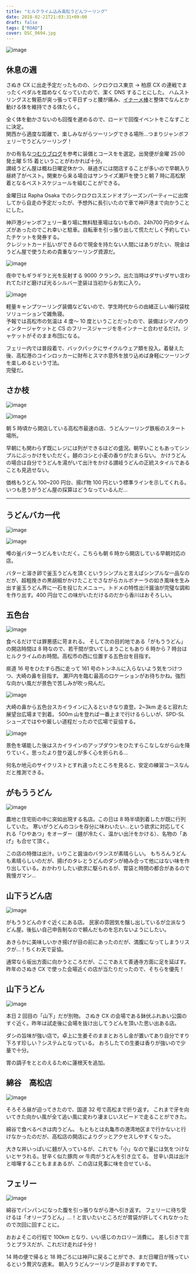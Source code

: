 ```yaml
---
title: "ヒルクライム込み高松うどんツーリング"
date: 2018-02-21T21:03:31+09:00
draft: false
tags: ["ROAD"]
cover: DSC_0694.jpg
---
```


![image](DSC_0694.jpg)

## 休息の週

さぬき CX に出走予定だったものの、シクロクロス東京 → 柏原 CX の連戦でまったくペダルを踏めなくなっていたので、潔く DNS することにした。
ハムストリングスと臀筋が突っ張って平日ずっと腰が痛み、[イナーメ棒](http://amzn.to/2CA76ml)と整体でなんとか動ける体を維持できる体たらく。

全く体を動かさないのも回復を遅めるので、ロードで回復イベントをこなすことに決定。\
関西から適度な距離で、楽しみながらツーリングできる場所…つまりジャンボフェリーでうどんツーリング！

かの有名な[つむりブログ](http://tsumuri5.com/blog-entry-476.html)を参考に装備とコースをを選定。出発便が金曜 25:00 発土曜 5:15 着ということがわかれば十分。\
讃岐うどん屋は概ね日曜定休かつ、昼過ぎには閉店することが多いので早朝入り昼終了がベスト。関東から来る場合はサンライズ瀬戸を使うと朝 7 時に高松駅着となるベストスケジュールを組むことができる。

金曜日は Rapha Osaka でのシクロクロスエンドオブシーズンパーティーに出席してから自走の予定だったが、予想外に長引いたので車で神戸港まで向かうことにした。

神戸港ジャンボフェリー乗り場に無料駐車場はないものの、24h700 円のタイムズがあったのでこれ幸いと駐車。自転車を引っ張り出して慌ただしく予約していたチケットを発券する。\
クレジットカード払いができるので現金を持たない人間にはありがたい、現金はうどん屋で使うための貴重なツーリング資源だ。

![image](DSC_0689.jpg)

夜中でもギラギラと光を反射する 9000 クランク。出た当時はダサいダサい言われてたけど磨けば光るシルバー塗装は当初からお気に入り。

![image](DSC_0691.jpg)

軽量キャンプツーリング装備などないので、学生時代からの由緒正しい輪行袋枕ソリューションで雑魚寝。\
予報では高松市の気温は 4 度～ 10 度ということだったので、装備はシマノのウィンタージャケットと CS のフリースジャージを冬インナーと合わせるだけ。ジャケットがそのまま布団になる。

フェリー内では普段着で、バックパックにサイクルウェア類を投入。着替えた後、高松港のコインロッカーに財布とスマホ意外を放り込めば身軽にツーリングを楽しめるという寸法。\
完璧だ。

## さか枝

![image](DSC_0692.jpg)

![image](DSC_0693.jpg)

朝 5 時頃から開店している高松市最速の店、うどんツーリング鉄板のスタート場所。

早朝にも関わらず既にレジには列ができるほどの盛況。朝早いこともあってシンプルにぶっかけをいただく。麺のコシと小麦の香りがたまらない。
かけうどんの場合は自分でうどんを湯がいて出汁をかける讃岐うどんの正統スタイルであることも見逃せない。

価格もうどん 100~200 円台、揚げ物 100 円という標準ラインを示してくれる。いつも思うがうどん屋の採算はどうなっているんだ…

<LinkBox url="https://goo.gl/maps/gzn6UYrMdBPotSyP7" />

---

## うどんバカ一代

![image](DSC_0695.jpg)

![image](DSC_0694.jpg)

噂の釜バターうどんをいただく。こちらも朝 6 時から開店している早朝対応の店。

バターと溶き卵で釜玉うどんを頂くというシンプルと言えばシンプルな一品なのだが、超粗挽きの黒胡椒がかけたことでさながらカルボナーラの如き風味を生み出す釜玉うどん界に一石を投じたメニュー。トドメの特性出汁醤油が完璧な調和を作り出す。400 円台でこの味がいただけるのだから香川はおそろしい。

<LinkBox url="https://g.page/udonbakaichidai?share" />

## 五色台

![image](DSC_0696.jpg)

食べるだけでは罪悪感に苛まれる。
そして次の目的地である「がもううどん」の開店時間は 8 時なので、若干間が空いてしまうこともあり 6 時から 7 時台はヒルクライムのお時間。高松市の西に位置する五色台を目指す。

県道 16 号をひたすら西に走って 161 号のトンネルに入らないよう気をつけつつ、大崎の鼻を目指す。
瀬戸内を臨む最高のロケーションがお待ちかね。強烈な向かい風だが景色で苦しみが吹っ飛んだ。

![image](DSC_0697.jpg)

大崎の鼻から五色台スカイラインに入るといきなり直登。2~3km 走ると寂れた展望台広場まで到着。
500m 山を登れば一番上まで行けるらしいが、SPD-SL シューズではやや厳しい道程だったので広場で妥協する。

![image](DSC_0699.jpg)

景色を堪能した後はスカイラインのアップダウンをひたすらこなしながら山を降りていく。思ったより登り返しが多く心を折られる…

何名か地元のサイクリストとすれ違ったところを見ると、安定の練習コースなんだと推測できる。

<LinkBox url="https://goo.gl/maps/xbNLW7ZbjCwdmxPMA" />

## がもううどん

![image](DSC_0700.jpg)

農地と住宅街の中に突如出現する名店。この日は 8 時半頃到着したが既に行列していた。
寒いがうどんのコシを存分に味わいたい…という欲求に対応してくれる「ひやあつ」をオーダー（麺が冷たく、温かい出汁をかける）、名物の「あげ」も合せて頂く。

この店の特徴は出汁。いりこと醤油のバランスが素晴らしい。
もちろんうどんも素晴らしいのだが、揚げのタレとうどんのダシが絡み合って他にはない味を作り出している。おかわりしたい欲求に駆られるが、胃袋と時間の都合があるので我慢ガマン…

<LinkBox url="https://goo.gl/maps/3Qe36zRcXXcJsNF19" />

## 山下うどん店

![image](DSC_0701.jpg)

がもううどんのすぐ近くにある店。
民家の雰囲気を醸し出しているが立派なうどん屋。後払い自己申告制なので頼んだものを忘れないようにしたい。

あきらかに美味しいかき揚げが目の前にあったのだが、満腹になってしまうリスクが…！ちくわ天で妥協。

通常なら坂出方面に向かうところだが、ここであえて善通寺方面に足を延ばす。
昨年のさぬき CX で使った会場近くの店が当たりだったので、そちらを優先！

<LinkBox url="https://goo.gl/maps/VNWdJv7LL7kv3GPL9" />

## 山下うどん

![image](DSC_0702.jpg)

本日 2 回目の「山下」だが別物。
さぬき CX の会場である鉢伏ふれあい公園のすぐ近く。昨年は試走後に会場を抜け出してうどんを頂いた思い出ある店。

ダシの旨味が強い店で。卓上に生姜そのままとおろし金が置いてあり自分ですり下ろす珍しい？システムとなっている。
おろしたての生姜は香りが強いので少量で十分。

胃の調子をととのえるために蓮根天を追加。

<LinkBox url="https://goo.gl/maps/E37SzVm1Y3JyvxHa9" />

## 綿谷　高松店

![image](DSC_0703.jpg)

そろそろ昼が迫ってきたので、国道 32 号で高松まで折り返す。
これまで牙を向いてきた向かい風が全て追い風に変わり凄まじいスピードで走ることができた。

綿谷で食べるべきは肉うどん。
もともとは丸亀市の港湾地区まで行かないと行けなかったのだが、高松店の開店によりグッとアクセスしやすくなった。

大きな丼いっぱいに麺が入っているが、これでも「小」なので量には気をつけないとヤラれる。甘辛く似た豚肉 or 牛肉がうどんを引き立てる。
甘辛い具は出汁と喧嘩することもままあるが、この店は見事に味を合せている。

<LinkBox url="https://goo.gl/maps/VzsibdtEjNLpxhhF9" />

## フェリー

![image](DSC_0705.jpg)

綿谷でパンパンになった腹を引っ張りながら港へ引き返す。
フェリーに待ち受けるは「オリーブうどん」…！と言いたいところだが胃袋が許してくれなかったので次回に回すことに。

おおよそこの行程で 100km となり、いい感じのカロリー消費に。
差し引きで言うとプラスだが、これだけ走れば十分！

14 時の便で帰ると 18 時ごろには神戸に戻ることができ、まだ日曜日が残っているという贅沢な週末。
朝入りうどんツーリング是非おすすめです。

<LinkBox url="https://www.strava.com/activities/1411117008/embed/d47d0732e75a8dc95988b0cf0696cb662873aa16" />

<LinkBox isAmazonLink url="https://www.amazon.co.jp/dp/B007A9DRH2/" />
